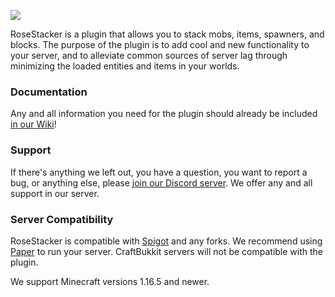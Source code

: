 ![](https://imgur.com/3ADh05A.png)


RoseStacker is a plugin that allows you to stack mobs, items, spawners, and blocks. The purpose of the plugin is to add cool and new functionality to your server, and to alleviate common sources of server lag through minimizing the loaded entities and items in your worlds.

### Documentation
Any and all information you need for the plugin should already be included [in our Wiki](https://github.com/Rosewood-Development/RoseStacker/wiki)!

### Support
If there's anything we left out, you have a question, you want to report a bug, or anything else, please [join our Discord server](https://discord.gg/MgUsTBK).  We offer any and all support in our server.

### Server Compatibility
RoseStacker is compatible with [Spigot](https://www.spigotmc.org/) and any forks.  We recommend using [Paper](https://papermc.io/) to run your server.  CraftBukkit servers will not be compatible with the plugin.

We support Minecraft versions 1.16.5 and newer.
